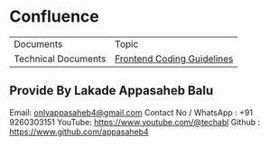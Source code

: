 # Confluence

<table>
  <tr>
   <td >
      Documents
    </td>
    <td >
      Topic
    </td>
  </tr>
  <tr>
    <td>
      Technical Documents
    </td>
    <td>
      <a href="https://github.com/appasaheb4/confluence/blob/main/doc/technical-documents/frontend-coding-guidelines.md" target="_blank"> Frontend Coding Guidelines</a> 
    </td>
  </tr>
</table>

## Provide By Lakade Appasaheb Balu

Email: <a href="mailto:onlyappasaheb4@gmail.com" target="\_blank">onlyappasaheb4@gmail.com</a>
Contact No / WhatsApp : +91 9260303151
YouTube: https://www.youtube.com/@techabl
Github : https://www.github.com/appasaheb4

